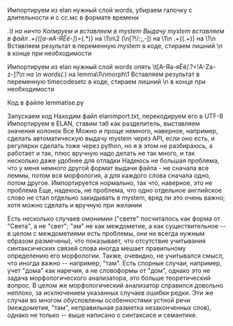 Импортируем из elan нужный слой words, убираем галочку с длительности и с сс.мс в формате времени

.*\t на ничто
Копируем и вставляем в mystem
Выдачу mystem вставляем в файл
.+{([а-яА-ЯЁё-]*)=(.*)} на \1\n\2
(\n[?!/:;,-]) на \1\n
.+{(.+)} на \1\n
Вставляем результат в переменную mystem в коде, стираем лишний \n в конце при необходимости

Импортируем из elan нужный слой words опять
\t[А-Яа-яЁё/.?=!A-Za-z-]*?\n на \n
words(.*) на lemma\1\nmorph\1
Вставляем результат в переменную timecodesetc в коде, стираем лишний \n в конце при необходимости

Код в файле lemmatise.py

Запускаем код
Находим файл elanimport.txt, перекодируем его в UTF-8
Импортируем в ELAN, ставим таб как разделитель, выставляем значения колонок
Все
Можно и проще немного, наверное, например, сделать автоматическую выдачу mystem через API, если оно есть, и регулярки сделать тоже через python, но я в этом не разбираюсь, а работает и так, плюс вручную надо делать не так много, и так несколько даже удобнее для отладки
Надеюсь не большая проблема, что у меня немного другой формат выдачи файла - не сначала все леммы, потом вся морфология, а для каждого слова сначала одно, потом другое. Импортируется нормально, так что, наверное, это не проблема
Еще, надеюсь, не проблема, что одно отдельное английское слово не стал отдельно закидывать в mystem, вряд ли это очень важно; хотя можно сделать и вручную при желании

Есть несколько случаев омонимии ("свете" посчиталось как форма от "Света", а не "свет"; "эм" не как междометие, а как существительное -- в целом с междометиями есть проблемы, они не всегда нужным образом размечены), что показывает, что отсутствие учитывания синтаксических связей слова иногда мешает правильному определению его морфологии. Также, очевидно, не учитывался смысл, что иногда важно -- например, "там". Есть спорные случаи, например, учет "дома" как наречия, а не словоформы от "дом", однако это не задача морфологического анализатора, это больше теоретический вопрос. В целом же морфологический анализатор справился довольно неплохо, за исключением указанных случаев ошибки редки. Эти же случаи во многом обусловлены особенностями устной речи (междометия, "там", неправильная разметка незаконченных слов), однако не только -- выше написано о синтаксисе и семантике.
